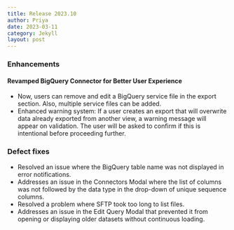 ```yaml
---
title: Release 2023.10
author: Priya
date: 2023-03-11
category: Jekyll
layout: post
---
```


### Enhancements

#### Revamped BigQuery Connector for Better User Experience
* Now, users can remove and edit a BigQuery service file in the export section. Also, multiple service files can be added.
* Enhanced warning system: If a user creates an export that will overwrite data already exported from another view, a warning message will appear on validation. The user will be asked to confirm if this is intentional before proceeding further.


### Defect fixes

* Resolved an issue where the BigQuery table name was not displayed in error notifications.
* Addresses an issue in the Connectors Modal where the list of columns was not followed by the data type in the drop-down of unique sequence columns.
* Resolved a problem where SFTP took too long to list files.
* Addresses an issue in the Edit Query Modal that prevented it from opening or displaying older datasets without continuous loading.
